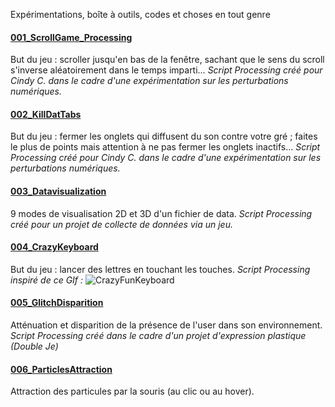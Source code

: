 Expérimentations, boîte à outils, codes et choses en tout genre

#### [001_ScrollGame_Processing](001_ScrollGame_Processing/)
But du jeu : scroller jusqu'en bas de la fenêtre, sachant que le sens du scroll s'inverse aléatoirement dans le temps imparti…
*Script Processing créé pour Cindy C. dans le cadre d'une expérimentation sur les perturbations numériques.*

#### [002_KillDatTabs](002_KillDatTabs/)
But du jeu : fermer les onglets qui diffusent du son contre votre gré ; faites le plus de points mais attention à ne pas fermer les onglets inactifs…
*Script Processing créé pour Cindy C. dans le cadre d'une expérimentation sur les perturbations numériques.*

#### [003_Datavisualization](003_Datavisualization/)
9 modes de visualisation 2D et 3D d'un fichier de data.
*Script Processing créé pour un projet de collecte de données via un jeu.*

#### [004_CrazyKeyboard](004_CrazyKeyboard/)
But du jeu : lancer des lettres en touchant les touches.
*Script Processing inspiré de ce GIf :*
![CrazyFunKeyboard](004_CrazyKeyboard/crazyFunKeyboard.gif)

#### [005_GlitchDisparition](005_GlitchDisparition/)
Atténuation et disparition de la présence de l'user dans son environnement.
*Script Processing créé dans le cadre d'un projet d'expression plastique (Double Je)*

#### [006_ParticlesAttraction](006_ParticlesAttraction/)
Attraction des particules par la souris (au clic ou au hover).
